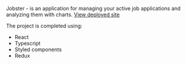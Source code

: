 Jobster - is an application for managing your active job applications and analyzing them with charts.
[View deployed site](https://ripperonik.github.io/Jobster)

The project is completed using: 
- React 
- Typescript 
- Styled components
- Redux 
